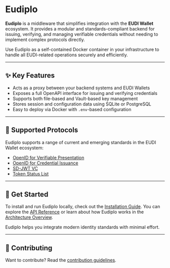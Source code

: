 # Eudiplo

**Eudiplo** is a middleware that simplifies integration with the **EUDI Wallet** ecosystem. It provides a modular and standards-compliant backend for issuing, verifying, and managing verifiable credentials without needing to implement complex protocols directly.

Use Eudiplo as a self-contained Docker container in your infrastructure to handle all EUDI-related operations securely and efficiently.

---

## ✨ Key Features

- Acts as a proxy between your backend systems and EUDI Wallets
- Exposes a full OpenAPI interface for issuing and verifying credentials
- Supports both file-based and Vault-based key management
- Stores session and configuration data using SQLite or PostgreSQL
- Easy to deploy via Docker with `.env`-based configuration

---

## 🧪 Supported Protocols

Eudiplo supports a range of current and emerging standards in the EUDI Wallet ecosystem:

- [OpenID for Verifiable Presentation](https://openid.net/specs/openid-4-verifiable-presentations-1_0.html)
- [OpenID for Credential Issuance](https://openid.net/specs/openid-4-verifiable-credential-issuance-1_0.html)
- [SD-JWT VC](https://www.ietf.org/archive/id/draft-ietf-oauth-selective-disclosure-jwt-08.html)
- [Token Status List](https://drafts.oauth.net/draft-ietf-oauth-status-list/draft-ietf-oauth-status-list.html)

---

## 🚀 Get Started

To install and run Eudiplo locally, check out the [Installation Guide](getting-started/installation.md). You can explore the [API Reference](api-reference.md) or learn about how Eudiplo works in the [Architecture Overview](architecture/overview.md).

Eudiplo helps you integrate modern identity standards with minimal effort.

---

## 🤝 Contributing

Want to contribute? Read the [contribution guidelines](https://github.com/cre8/eudiplo/blob/main/CONTRIBUTING.md).
